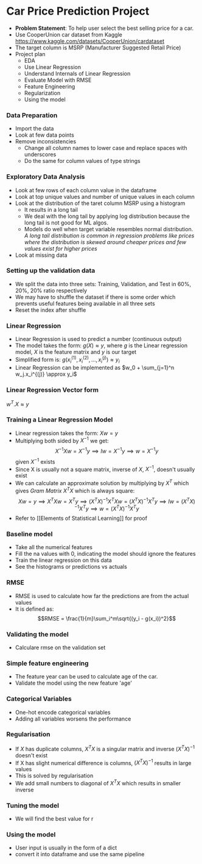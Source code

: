 # Car Price Prediction Project
- __Problem Statement__: To help user select the best selling price for a car.
- Use CooperUnion car dataset from Kaggle https://www.kaggle.com/datasets/CooperUnion/cardataset
- The target column is MSRP (Manufacturer Suggested Retail Price)
- Project plan
	- EDA
	- Use Linear Regression
	- Understand Internals of Linear Regression
	- Evaluate Model with RMSE
	- Feature Engineering
	- Regularization
	- Using the model

### Data Preparation
- Import the data
- Look at few data points
- Remove inconsistencies
	- Change all column names to lower case and replace spaces with underscores
	- Do the same for column values of type strings

### Exploratory Data Analysis
- Look at few rows of each column value in the dataframe
- Look at top unique values and number of unique values in each column
- Look at the distribution of the taret column MSRP using a histogram
	- It results in a long tail
	- We deal with the long tail by applying log distribution because the long tail is not good for ML algos.
	- Models do well when target variable resembles normal distribution.
	*A long tail distribution is common in regression problems like prices where the distribution is skewed around cheaper prices and few values exist for higher prices*
- Look at missing data

### Setting up the validation data
- We split the data into three sets: Training, Validation, and Test in 60%, 20%, 20% ratio respectively
- We may have to shuffle the dataset if there is some order which prevents useful features being available in all three sets
- Reset the index after shuffle

### Linear Regression
- Linear Regression is used to predict a number (continuous output)
- The model takes the form: $g(X) \approx y$, where $g$ is the Linear regression model, $X$ is the feature matrix and $y$ is our target
- Simplified form is: $g(x_i^{(1)}, x_i^{(2)}, ..., x_i^{(j)}) \approx y_i$ 
- Linear Regression can be implemented as $w_0 + \sum_{j=1}^n w_j.x_i^{(j)} \approx y_i$

### Linear Regression Vector form
$w^T.X \approx y$

### Training a Linear Regression Model
- Linear regression takes the form: $Xw = y$
- Multiplying both sided by $X^{-1}$ we get: $$X^{-1}Xw = X^{-1}y 
\implies Iw = X^{-1}y \implies w = X^{-1} y$$
given $X^{-1}$ exists
- Since X is usually not a square matrix, inverse of $X$,  $X^{-1}$, doesn't usually exist
- We can calculate an approximate solution by multiplying by $X^T$ which gives _Gram Matrix_ $X^TX$ which is always square: $$ Xw = y \implies X^TXw = X^Ty \implies (X^TX)^{-1}X^TXw = (X^TX)^{-1}X^Ty \implies  Iw = (X^TX)^{-1}X^Ty \implies w = (X^TX)^{-1}X^Ty$$
- Refer to [[Elements of Statistical Learning]] for proof

### Baseline model
- Take all the numerical features
- Fill the na values with 0, indicating the model should ignore the features
- Train the linear regression on this data
- See the histograms or predictions vs actuals

### RMSE
- RMSE is used to calculate how far the predictions are from the actual values
- It is defined as: $$RMSE = \frac{1}{m}\sum_i^m\sqrt{(y_i - g(x_i))^2}$$
### Validating the model
- Calculare rmse on the validation set

### Simple feature engineering
- The feature year can be used to calculate age of the car.
- Validate the model using the new feature 'age'

### Categorical Variables
- One-hot encode categorical variables
- Adding all variables worsens the performance

### Regularisation 
- If $X$ has duplicate columns, $X^TX$ is a singular matrix and inverse $(X^TX)^{-1}$ doesn't exist
- If X has slight numerical difference is columns, $(X^TX)^{-1}$ results in large values
- This is solved by regularisation
- We add small numbers to diagonal of $X^TX$ which results in smaller inverse

### Tuning the model
- We will find the best value for r

### Using the model
- User input is usually in the form of a dict
- convert it into dataframe and use the same pipeline